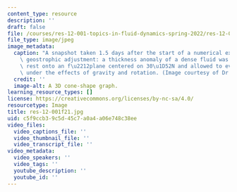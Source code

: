 ```yaml
---
content_type: resource
description: ''
draft: false
file: /courses/res-12-001-topics-in-fluid-dynamics-spring-2022/res-12-001f21.jpg
file_type: image/jpeg
image_metadata:
  caption: "A snapshot taken 1.5 days after the start of a numerical experiment on\
    \ geostrophic adjustment: a thickness anomaly of a dense fluid was released from\
    \ rest onto an f\u2212plane centered on 30\u1D52N and allowed to evolve freely\
    \ under the effects of gravity and rotation. (Image courtesy of Dr. James F. Price.)"
  credit: ''
  image-alt: A 3D cone-shape graph.
learning_resource_types: []
license: https://creativecommons.org/licenses/by-nc-sa/4.0/
resourcetype: Image
title: res-12-001f21.jpg
uid: c5f9ccb3-9c5d-45c7-a0a4-a06e748c38ee
video_files:
  video_captions_file: ''
  video_thumbnail_file: ''
  video_transcript_file: ''
video_metadata:
  video_speakers: ''
  video_tags: ''
  youtube_description: ''
  youtube_id: ''
---
```

